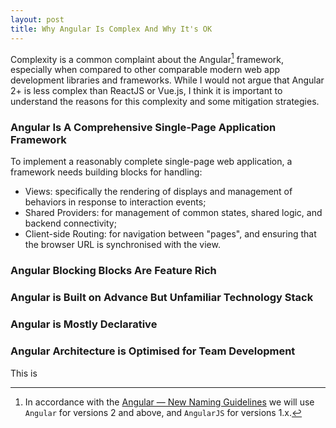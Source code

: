 ```yaml
---
layout: post
title: Why Angular Is Complex And Why It's OK
---
```

Complexity is a common complaint about the Angular[^naming] framework,
especially when compared to other comparable modern web app development libraries and frameworks.
While I would not argue that Angular 2+ is less complex than ReactJS or Vue.js, I think it is important
to understand the reasons for this complexity and some mitigation strategies.

### Angular Is A Comprehensive Single-Page Application Framework

To implement a reasonably complete single-page web application, a framework needs building blocks for handling:
* Views: specifically the rendering of displays and management of behaviors in response to interaction events;
* Shared Providers: for management of common states, shared logic, and backend connectivity;
* Client-side Routing: for navigation between "pages", and ensuring that the browser URL is synchronised with the view.

### Angular Blocking Blocks Are Feature Rich

### Angular is Built on Advance But Unfamiliar Technology Stack

### Angular is Mostly Declarative

### Angular Architecture is Optimised for Team Development

This is 

[^naming]: In accordance with the [Angular — New Naming Guidelines](https://medium.com/@gerard.sans/angular-new-naming-guidelines-eacbebd09363) we will use `Angular` for versions 2 and above, and `AngularJS` for versions 1.x.
